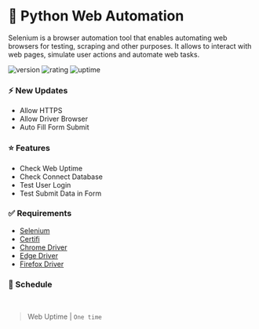 # 🎉 Python Web Automation

Selenium is a browser automation tool that enables automating web browsers for testing, scraping and other purposes. It allows to interact with web pages, simulate user actions and automate web tasks.

![version](https://img.shields.io/badge/version-1.0-blue)
![rating](https://img.shields.io/badge/rating-★★★★★-yellow)
![uptime](https://img.shields.io/badge/uptime-100%25-brightgreen)

### ⚡ New Updates

- Allow HTTPS
- Allow Driver Browser
- Auto Fill Form Submit

### ⭐ Features

- Check Web Uptime
- Check Connect Database
- Test User Login
- Test Submit Data in Form

### ✅ Requirements

* [Selenium](https://pypi.org/project/selenium/)
* [Certifi](https://pypi.org/project/certifi/)
* [Chrome Driver](https://www.selenium.dev/documentation/webdriver/getting_started/install_drivers/)
* [Edge Driver](https://www.selenium.dev/documentation/webdriver/getting_started/install_drivers/)
* [Firefox Driver](https://www.selenium.dev/documentation/webdriver/getting_started/install_drivers/)

### 🔁 Schedule
<br>

> Web Uptime | `One time`
